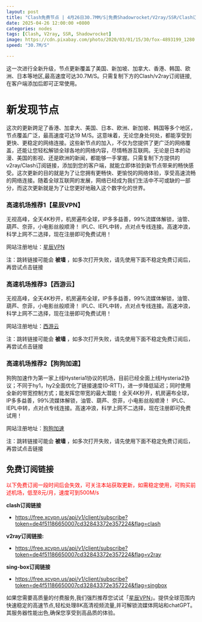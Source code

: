 ```yaml
---
layout: post
title: "Clash免费节点 | 4月26日30.7MM/S|免费Shadowrocket/V2ray/SSR/Clash订阅节点分享"
date: 2025-04-26 12:00:00 +0800
categories: nodes
tags: [Clash, V2ray, SSR, Shadowrocket]
image: https://cdn.pixabay.com/photo/2020/03/01/15/30/fox-4893199_1280.jpg
speed: "30.7M/S"

---
```


这一次进行全新升级，节点更新覆盖了美国、新加坡、加拿大、香港、韩国、欧洲、日本等地区,最高速度可达30.7M/S。只需复制下方的Clash/v2ray订阅链接,在客户端添加后即可正常使用。

# 新发现节点

这次的更新跨足了香港、加拿大、美国、日本、欧洲、新加坡、韩国等多个地区，节点覆盖广泛，最高速度可达19 M/S。这意味着，无论您身处何处，都能享受到更快、更稳定的网络连接。这些新节点的加入，不仅为您提供了更广泛的网络覆盖，还能让您轻松解锁全球各地的网络内容，尽情畅游互联网。无论是日本的动漫、美国的影视、还是欧洲的新闻，都能够一手掌握。只需复制下方提供的v2ray/Clash订阅链接，添加到您的客户端，就能立即体验到新节点带来的畅快感受。这次更新的目的就是为了让您拥有更畅快、更愉悦的网络体验，享受高速流畅的网络连接。随着全球互联网的发展，网络已经成为我们生活中不可或缺的一部分，而这次更新就是为了让您更好地融入这个数字化的世界。


### 高速机场推荐1【星辰VPN】

无视高峰，全天4K秒开，机房遍布全球，IP多多益善，99%流媒体解锁，油管、葫芦、奈菲，小电影丝般顺滑！ IPLC、IEPL中转，点对点专线连接。高速冲浪，科学上网不二选择，现在注册即可免费试用！

网站注册地址：[星辰VPN](https://168.138.167.139/#/register?code=tpwfnPBH)

注：跳转链接可能会 **被墙** ，如多次打开失败，请先使用下面不稳定免费订阅后，再尝试点击链接

### 高速机场推荐3【西游云】

无视高峰，全天4K秒开，机房遍布全球，IP多多益善，99%流媒体解锁，油管、葫芦、奈菲，小电影丝般顺滑！ IPLC、IEPL中转，点对点专线连接。高速冲浪，科学上网不二选择，现在注册即可免费试用！

网站注册地址：[西游云](https://168.138.167.139/#/register?code=6Cj4yxKm)

注：跳转链接可能会 **被墙** ，如多次打开失败，请先使用下面不稳定免费订阅后，再尝试点击链接


### 高速机场推荐2【狗狗加速】

狗狗加速作为第一家上线Hysteria1协议的机场，目前已经全面上线Hysteria2协议；不同于hy1，hy2全面优化了链接速度(0-RTT)，进一步降低延迟；同时使用全新的带宽控制方式；能发挥您带宽的最大潜能！全天4K秒开，机房遍布全球，IP多多益善，99%流媒体解锁，油管、葫芦、奈菲，小电影丝般顺滑！ IPLC、IEPL中转，点对点专线连接。高速冲浪，科学上网不二选择，现在注册即可免费试用！

网站注册地址：[狗狗加速](https://168.138.167.139/#/register?code=tpwfnPBH)

注：跳转链接可能会 **被墙** ，如多次打开失败，请先使用下面不稳定免费订阅后，再尝试点击链接


## 免费订阅链接

<span style="color:red">以下免费订阅一段时间后会失效，可关注本站获取更新，如需稳定使用，可购买前述机场，低至8元/月，速度可到500M/s</span> 

**clash订阅链接**
 - https://free.xcvpn.us/api/v1/client/subscribe?token=de4f51186650007cd32843372e357224&flag=clash

**v2ray订阅链接:**
 - https://free.xcvpn.us/api/v1/client/subscribe?token=de4f51186650007cd32843372e357224&flag=v2ray

**sing-box订阅链接**
 - https://free.xcvpn.us/api/v1/client/subscribe?token=de4f51186650007cd32843372e357224&flag=singbox





如果您需要高质量的付费服务,我们强烈推荐您试试「[星辰VPN](https://168.138.167.139/#/register?code=tpwfnPBH)」。提供全球范围内快速稳定的高速节点,轻松处理8K高清视频流量,并可解锁流媒体网站和chatGPT。其服务器性能出色,确保您享受到高品质的体验。 